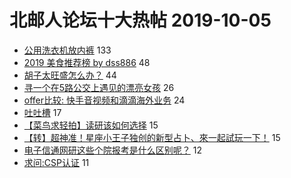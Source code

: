 # 北邮人论坛十大热帖 2019-10-05

- [公用洗衣机放内裤](https://bbs.byr.cn/article/Talking/6152922) 133
- [2019 美食推荐榜 by dss886](https://bbs.byr.cn/article/Food/504446) 48
- [胡子太旺盛怎么办？](https://bbs.byr.cn/article/Beauty/329259) 44
- [寻一个在5路公交上遇见的漂亮女孩](https://bbs.byr.cn/article/Friends/1938802) 26
- [offer比较: 快手音视频和滴滴海外业务](https://bbs.byr.cn/article/Job/2050924) 24
- [吐吐槽](https://bbs.byr.cn/article/Feeling/3124018) 17
- [【菜鸟求轻拍】读研该如何选择](https://bbs.byr.cn/article/GoAbroad/366815) 15
- [【转】超神准！星座小王子独创的新型占卜、來一起試玩一下！](https://bbs.byr.cn/article/Constellations/326533) 15
- [电子信通网研这些个院报考是什么区别呢？](https://bbs.byr.cn/article/AimGraduate/1175824) 12
- [求问:CSP认证](https://bbs.byr.cn/article/ACM_ICPC/98403) 11


